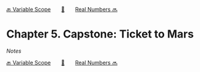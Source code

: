 [🔙 Variable Scope][previous-chapter]&nbsp;&nbsp;&nbsp;&nbsp;&nbsp;&nbsp;&nbsp;[🏡][readme]&nbsp;&nbsp;&nbsp;&nbsp;&nbsp;&nbsp;&nbsp;[Real Numbers 🔜][upcoming-chapter]

# Chapter 5. Capstone: Ticket to Mars

_Notes_

[🔙 Variable Scope][previous-chapter]&nbsp;&nbsp;&nbsp;&nbsp;&nbsp;&nbsp;&nbsp;[🏡][readme]&nbsp;&nbsp;&nbsp;&nbsp;&nbsp;&nbsp;&nbsp;[Real Numbers 🔜][upcoming-chapter]

[readme]: README.md
[previous-chapter]: ch04-variable-scope.md
[upcoming-chapter]: ch06-real-numbers.md